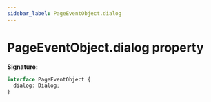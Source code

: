 ```yaml
---
sidebar_label: PageEventObject.dialog
---
```


# PageEventObject.dialog property

**Signature:**

```typescript
interface PageEventObject {
  dialog: Dialog;
}
```
